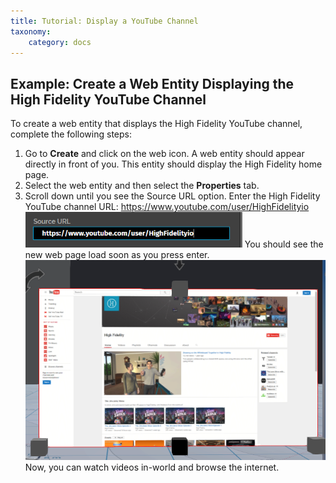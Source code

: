 ```yaml
---
title: Tutorial: Display a YouTube Channel
taxonomy:
    category: docs
---
```



## Example: Create a Web Entity Displaying the High Fidelity YouTube Channel

To create a web entity that displays the High Fidelity YouTube channel, complete the following steps:

1. Go to **Create** and click on the web icon. A web entity should appear directly in front of you. This entity should display the High Fidelity home page.
2. Select the web entity and then select the **Properties** tab.
3. Scroll down until you see the Source URL option. Enter the High Fidelity YouTube channel URL: https://www.youtube.com/user/HighFidelityio
   ![](source-url.PNG)
   You should see the new web page load soon as you press enter.
   ![](youtube-web-entity.PNG)
   ​Now, you can watch videos in-world and browse the internet.
